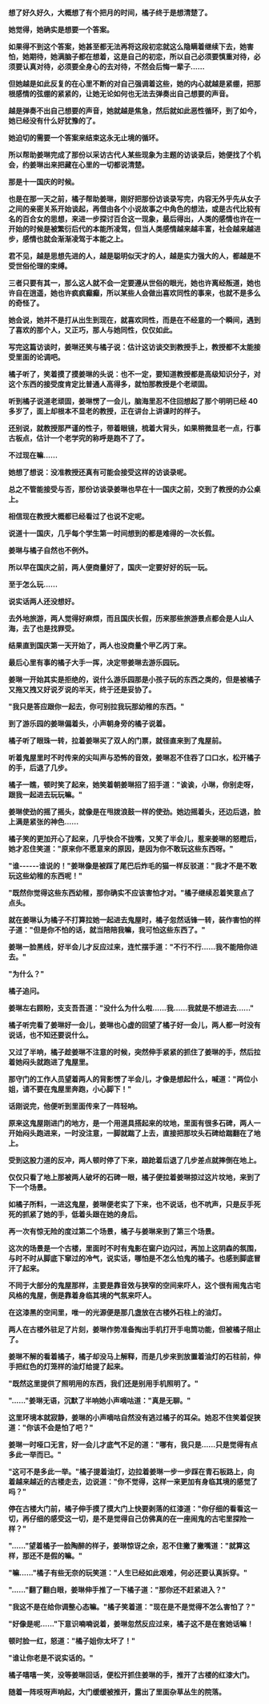 <link rel="stylesheet" href="../../styles/text.css" />

**想了好久好久，大概想了有个把月的时间，橘子终于是想清楚了。**

**她觉得，她确实是想要一个答案。**

**如果得不到这个答案，她甚至都无法再将这段初恋就这么隐瞒着继续下去，她害怕，她期待，她满脑子都在想着，这是自己的初恋，所以自己必须要慎重对待，必须要认真对待，必须要全身心的去对待，不然会后悔一辈子......**

**但她越是如此反复的在心里不断的对自己强调着这些，她的内心就越是紧绷，把那根感情的弦绷的紧紧的，让她无论如何也无法去弹奏出自己想要的声音。**

**越是弹奏不出自己想要的声音，她就越是焦急，然后就如此恶性循环，到了如今，她已经没有什么好犹豫的了。**

**她迫切的需要一个答案来结束这永无止境的循环。**

**所以帮助姜琳完成了那份以采访古代人某些现象为主题的访谈录后，她便找了个机会，约姜琳出来把藏在心里的一切都说清楚。**

**那是十一国庆的时候。**

**也是在那一天之前，橘子帮助姜琳，刚好把那份访谈录写完，内容无外乎先从女子之间的亲密关系开始谈起，再借由各个小说故事之中角色的想法，或是古代比较有名的百合女的思想，来进一步探讨百合这一现象，最后得出，人类的感情也许在一开始的时候是被繁衍后代的本能所凌驾，但当人类感情越来越丰富，社会越来越进步，感情也就会渐渐凌驾于本能之上。**

**君不见，越是思想先进的人，越是聪明似天才的人，越是实力强大的人，都越是不受世俗伦理的束缚。**

**三者只要有其一，那么这人就不会一定要遵从世俗的眼光，她也许离经叛道，她也许自在逍遥，她也许疯疯癫癫，所以某些人会做出喜欢同性的事来，也就不是多么的奇怪了。**

**她会说，她并不是打从出生到现在，就喜欢同性，而是在不经意的一个瞬间，遇到了喜欢的那个人，又正巧，那人与她同性，仅仅如此。**

**写完这篇访谈时，姜琳还笑与橘子说：估计这访谈交到教授手上，教授都不太能接受里面的论调吧。**

**橘子听了，笑着摸了摸姜琳的头说：也不一定，要知道教授都是高级知识分子，对这个东西的接受度肯定比普通人高得多，就怕那教授是个老顽固。**

**听到橘子说道老顽固，姜琳愣了一会儿，脑海里忍不住回想起了那个明明已经 40 多岁了，面上却根本不显老的教授，正在讲台上讲课时的样子。**

**还别说，就教授那严谨的性子，带着眼镜，梳着大背头，如果稍微显老一点，行事古板点，估计一个老学究的称呼是跑不了了。**

**不过现在嘛......**

**她想了想说：没准教授还真有可能会接受这样的访谈录呢。**

**总之不管能接受与否，那份访谈录姜琳也早在十一国庆之前，交到了教授的办公桌上。**

**相信现在教授大概都已经看过了也说不定呢。**

**说道十一国庆，几乎每个学生第一时间想到的都是难得的一次长假。**

**姜琳与橘子自然也不例外。**

**所以早在国庆之前，两人便商量好了，国庆一定要好好的玩一玩。**

**至于怎么玩......**

**说实话两人还没想好。**

**去外地旅游，两人觉得好麻烦，而且国庆长假，历来那些旅游景点都会是人山人海，去了也是找罪受。**

**结果直到国庆第一天开始了，两人也没商量个甲乙丙丁来。**

**最后心里有事的橘子大手一挥，决定带姜琳去游乐园玩。**

**姜琳一开始其实是拒绝的，说什么游乐园那是小孩子玩的东西之类的，但是被橘子又拖又拽又好说歹说的半天，终于还是妥协了。**

**"我只是答应跟你一起去，你可别拉我玩那幼稚的东西。"**

**到了游乐园的姜琳偏着头，小声朝身旁的橘子说着。**

**橘子听了眼珠一转，拉着姜琳买了双人的门票，就径直来到了鬼屋前。**

**听着鬼屋里时不时传来的尖叫声与恐怖的音效，姜琳忍不住吞了口口水，松开橘子的手，后退了几步。**

**橘子一瞧，顿时笑了起来，她笑着朝姜琳招了招手道："诶诶，小琳，你别走呀，跟我一起进去玩玩嘛。"**

**姜琳使劲的摇了摇头，就像是在甩拨浪鼓一样的使劲。她边摇着头，还边后退，脸上满是紧张的神色......**

**橘子笑的更加开心了起来，几乎快合不拢嘴，又笑了半会儿，惹来姜琳的怒瞪后，她才忍住笑道："原来你不愿意来的原因，是因为你不敢玩这些东西呀。"**

**"谁------谁说的！"姜琳像是被踩了尾巴后炸毛的猫一样反驳道："我才不是不敢玩这些幼稚的东西呢！"**

**"既然你觉得这些东西幼稚，那你确实不应该害怕才对。"橘子继续忍着笑意点了点头。**

**就在姜琳认为橘子不打算拉她一起进去鬼屋时，橘子忽然话锋一转，装作害怕的样子道："但是你不怕的话，就当陪陪我嘛，我可怕这些东西了。"**

**姜琳一脸黑线，好半会儿才反应过来，连忙摆手道："不行不行......我不能陪你进去。"**

**"为什么？"**

**橘子追问。**

**姜琳左右顾盼，支支吾吾道："没什么为什么啦......我......我就是不想进去......"**

**橘子听完看了姜琳好一会儿，姜琳也心虚的回望了橘子好一会儿，两人都一时没有说话，也不知还要说什么。**

**又过了半响，橘子趁姜琳不注意的时候，突然伸手紧紧的抓住了姜琳的手，然后拉着她闷头就跑进了鬼屋里。**

**那守门的工作人员望着两人的背影愣了半会儿，才像是想起什么，喊道："两位小姐，请不要在鬼屋里奔跑，小心脚下！"**

**话刚说完，他便听到里面传来了一阵轻响。**

**原来这鬼屋刚进门的地方，是一个用道具搭起来的坟地，里面有很多石碑，两人一开始闷头跑进来，一时没注意，一脚就踹了上去，直接把那坟头石碑给踹翻在了地上。**

**受到这股力道的反冲，两人顿时停了下来，踉跄着后退了几步差点就摔倒在地上。**

**仅仅只看了地上那被两人破坏的石碑一眼，橘子便拉着姜琳掠过这片坟地，来到了下一个场景。**

**如橘子所料，一进这鬼屋，姜琳便老实了下来，也不说话，也不吭声，只是反手死死的抓紧了她的手，低着头跟在她的身后。**

**再一次有惊无险的度过第二个场景，橘子与姜琳来到了第三个场景。**

**这次的场景是一个古楼，里面时不时有鬼影在窗户边闪过，再加上这阴森的氛围，与时不时从脚底下窜过的冷气，说实话，哪怕是不怎么怕鬼的橘子。也感到脚底冒汗了起来。**

**不同于大部分的鬼屋那样，主要是靠音效与狭窄的空间来吓人，这个很有闹鬼古宅风格的鬼屋，倒是靠着身临其境的气氛来吓人。**

**在这漆黑的空间里，唯一的光源便是那几盏放在古楼外石柱上的油灯。**

**两人在古楼外驻足了片刻，姜琳作势准备掏出手机打开手电筒功能，但被橘子阻止了。**

**姜琳不解的看着橘子，橘子却没马上解释，而是几步来到放置着油灯的石柱前，伸手把红色的灯笼样的油灯给提了起来。**

**"既然这里提供了照明用的东西，我们还是别用手机照明了。"**

**"......"姜琳无语，沉默了半响她小声嘀咕道："真是无聊。"**

**这里环境本就寂静，姜琳的小声嘀咕自然没有逃过橘子的耳朵。她忍不住笑着促狭道："你该不会是怕了吧？"**

**姜琳一时哑口无言，好一会儿才底气不足的道："哪有，我只是......只是觉得有点多此一举而已。"**

**"这可不是多此一举。"橘子提着油灯，边拉着姜琳一步一步踩在青石板路上，向着越来越近的古楼走去，边说道："你不觉得，这样一来更加有身临其境的感觉了吗？"**

**停在古楼大门前，橘子伸手摸了摸大门上快要剥落的红漆道："你仔细的看看这一切，再仔细的感受这一切，是不是觉得自己仿佛真的在一座闹鬼的古宅里探险一样？"**

**"......"望着橘子一脸陶醉的样子，姜琳惊讶之余，忍不住撇了撇嘴道："就算这样，那还不是假的嘛。"**

**"嘛......"橘子有些无奈的玩笑道："人生已经如此艰难，何必还要认真拆穿。"**

**"......"翻了翻白眼，姜琳伸手推了一下橘子道："那你还不赶紧进入？"**

**"我这不是在给你调整心态嘛。"橘子笑着道："现在是不是觉得不怎么害怕了？"**

**"好像是呢......"下意识喃喃说着，姜琳忽然反应过来，橘子这不是在套她话嘛！**

**顿时脸一红，怒道："橘子姐你太坏了！"**

**"谁让你老是不说实话的。"**

**橘子嘻嘻一笑，没等姜琳回话，便松开抓住姜琳的手，推开了古楼的红漆大门。**

**随着一阵吱呀声响起，大门缓缓被推开，露出了里面杂草丛生的院落。**
